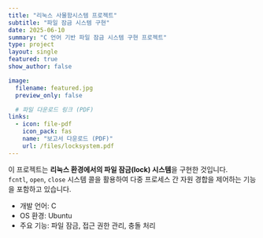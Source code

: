 ```yaml
---
title: "리눅스 사물함시스템 프로젝트"
subtitle: "파일 잠금 시스템 구현"
date: 2025-06-10
summary: "C 언어 기반 파일 잠금 시스템 구현 프로젝트"
type: project
layout: single
featured: true
show_author: false

image:
  filename: featured.jpg
  preview_only: false

  # 파일 다운로드 링크 (PDF)
links:
  - icon: file-pdf
    icon_pack: fas
    name: "보고서 다운로드 (PDF)"
    url: /files/locksystem.pdf
---
```

이 프로젝트는 **리눅스 환경에서의 파일 잠금(lock) 시스템**을 구현한 것입니다.  
`fcntl`, `open`, `close` 시스템 콜을 활용하여 다중 프로세스 간 자원 경합을 제어하는 기능을 포함하고 있습니다.

- 개발 언어: C  
- OS 환경: Ubuntu  
- 주요 기능: 파일 잠금, 접근 권한 관리, 충돌 처리  
